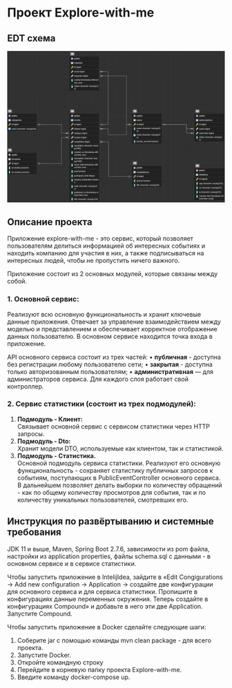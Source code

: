 # Проект Explore-with-me  

## EDT схема
![Cхема](https://github.com/SergeiBrin/java-explore-with-me/blob/main/EDT%20ewm.png)

## Описание проекта
Приложение explore-with-me - это сервис, который позволяет пользователям делиться информацией об интересных событиях 
и находить компанию для участия в них, а также подписываться на интересных людей, чтобы не пропустить ничего важного. 

Приложение состоит из 2 основных модулей, которые связаны между собой.
### 1. Основной сервис:
Реализуют всю основную функциональность и хранит ключевые данные приложения. Отвечает за управление взаимодействием 
между моделью и представлением и обеспечивает корректное отображение данных пользователю. 
В основном сервисе находится точка входа в приложение.

API основного сервиса состоит из трех частей:
• **публичная** - доступна без регистрации любому пользователю сети;
• **закрытая** - доступна только авторизованным пользователям;
• **административная** — для администраторов сервиса.
Для каждого слоя работает свой контроллер. 

### 2. Сервис статистики (состоит из трех подмодулей):
1. **Подмодуль - Клиент:**<br>
Связывает основной сервис с сервисом статистики через HTTP запросы.
2. **Подмодуль - Dto:**<br>
Хранит модели DTO, используемые как клиентом, так и статистикой. 
3. **Подмодуль - Статистика.**<br>
Основной подмодуль сервиса статистики. Реализуют его основную функциональность - сохраняет статистику публичных запросов 
к событиям, поступающих в PublicEventController основного сервиса. 
В дальнейшем позволяет делать выборки по количеству обращений - как по общему количеству просмотров для события,
так и по количеству уникальных пользователей, смотревших его. 

## Инструкция по развёртыванию и системные требования
JDK 11 и выше, Maven, Spring Boot 2.7.6, зависимости из pom файла, настройки из application properties, файлы
schema.sql с данными - в основном сервисе и в сервисе статистики.

Чтобы запустить приложение в IntelijIdea, зайдите в «Edit Congigurations -> Add new configuration -> Application ->
создайте две конфигурации для основного сервиса и для сервиса статистики. Пропишите в конфигурациях данные переменных
окружения. Теперь создайте в конфигурациях Compound» и добавьте в него эти две Application. Запустите Compound.

Чтобы запустить приложение в Docker сделайте следующие шаги:
1. Соберите jar c помощью команды mvn clean package - для всего проекта.
2. Запустите Docker.
3. Откройте командную строку
4. Перейдите в корневую папку проекта Explore-with-me.
5. Введите команду docker-compose up.
 


